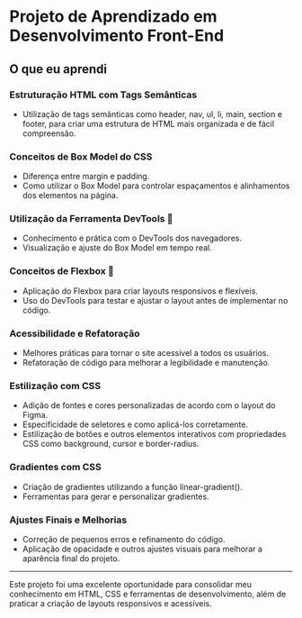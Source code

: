 # Projeto de Aprendizado em Desenvolvimento Front-End


## O que eu aprendi 

### Estruturação HTML com Tags Semânticas
- Utilização de tags semânticas como header, nav, ul, li, main, section e footer, para criar uma estrutura de HTML mais organizada e de fácil compreensão.

### Conceitos de Box Model do CSS 
- Diferença entre margin e padding.
- Como utilizar o Box Model para controlar espaçamentos e alinhamentos dos elementos na página.

### Utilização da Ferramenta DevTools 🔧
- Conhecimento e prática com o DevTools dos navegadores.
- Visualização e ajuste do Box Model em tempo real.

### Conceitos de Flexbox 📏
- Aplicação do Flexbox para criar layouts responsivos e flexíveis.
- Uso do DevTools para testar e ajustar o layout antes de implementar no código.

### Acessibilidade e Refatoração 
- Melhores práticas para tornar o site acessível a todos os usuários.
- Refatoração de código para melhorar a legibilidade e manutenção.

### Estilização com CSS 
- Adição de fontes e cores personalizadas de acordo com o layout do Figma.
- Especificidade de seletores e como aplicá-los corretamente.
- Estilização de botões e outros elementos interativos com propriedades CSS como background, cursor e border-radius.

### Gradientes com CSS 
- Criação de gradientes utilizando a função linear-gradient().
- Ferramentas para gerar e personalizar gradientes.

### Ajustes Finais e Melhorias 
- Correção de pequenos erros e refinamento do código.
- Aplicação de opacidade e outros ajustes visuais para melhorar a aparência final do projeto.

---

Este projeto foi uma excelente oportunidade para consolidar meu conhecimento em HTML, CSS e ferramentas de desenvolvimento, além de praticar a criação de layouts responsivos e acessíveis.
